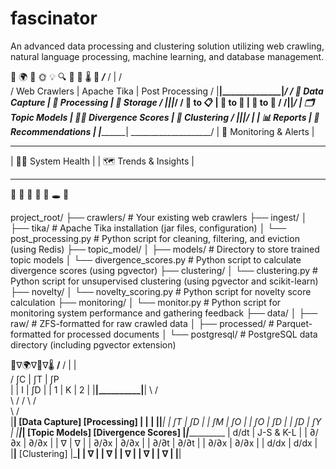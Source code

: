 # fascinator
An advanced data processing and clustering solution utilizing web crawling, natural language processing, machine learning, and database management.

🌟  🌍  🤖  🌞  💡  🔍  📝  🧠  🌡️  🌲
___________________/___________________
/            |            /              \
/      Web Crawlers   |   Apache Tika   |     Post Processing   /
|________________|______________|___________________/
/   🌟 Data Capture   |      🧠 Processing   |    🌳 Storage       /
|________________|__________________|___________________/
/       🌳 to 📋       |         🧠 to 🤖      |    🤖 to 🤝       /
/________________|__________________|___________________/
|   🗂️ Topic Models   |  🏋️‍♂️ Divergence Scores   |   🧠 Clustering   /
|________________|________________|___________________/
__________________|___________________
|     📊 Reports     |      🚀 Recommendations    |
|_____________________|
____________________/
|  🚀 Monitoring & Alerts  |
________________________
|     🕵️‍♂️ System Health  |
|     🗺️ Trends & Insights  |
____________________________

🚀  🌠  🌱  🧠  🌲  🕳️  🚀

project_root/
├── crawlers/       # Your existing web crawlers 
├── ingest/
│   ├── tika/       # Apache Tika installation (jar files, configuration)
│   └── post_processing.py  # Python script for cleaning, filtering, and eviction (using Redis)
├── topic_model/
│   ├── models/    # Directory to store trained topic models
│   └── divergence_scores.py  # Python script to calculate divergence scores (using pgvector)
├── clustering/
│   └── clustering.py # Python script for unsupervised clustering (using pgvector and scikit-learn)
├── novelty/
│   └── novelty_scoring.py # Python script for novelty score calculation
├── monitoring/
│   └── monitor.py # Python script for monitoring system performance and gathering feedback
├── data/
│   ├── raw/        # ZFS-formatted for raw crawled data
│   ├── processed/  # Parquet-formatted for processed documents
│   └── postgresql/  # PostgreSQL data directory (including pgvector extension)





🌟∇🌍∇🧠∇🌡️
____________/____________
/        |          |        \
/   ∫C   |    ∫T   |    ∫P   \
|         |    I     |  ∫D     |
|   1     |    K     |   2     |
|________|__________|________|
 \        /           \
   \      /             /
    \    /               \
     \ /                 \
      |__________________|
    [Data Capture]       [Processing] 
      |               |      |
      |______________|_____|
      |   ∫T         |   ∫D  |
      |   ∫M         |   ∫O  |
      |   ∫O         |   ∫D  |
      |   ∫D         |   ∫Y  |
      |______________|___|
      [Topic Models]    [Divergence Scores]
      |_______________|______________
      |   d/dt          |   J-S & K-L    |
      |   ∂/∂x          |   ∂/∂x        |
      |   ∇             |   ∇            |
      |   ∂/∂x          |   ∂/∂x        |
      |   ∂/∂t          |   ∂/∂t        |
      |   ∂/∂x          |   ∂/∂x        |
      |   d/dx          |   d/dx        |
      |______________|______________
      [Clustering]
      |_______________|
      |   ∇            |
      |   ∇            |
      |   ∇            |
      |   ∇            |
      |   ∇            |
      |______________|
